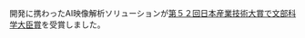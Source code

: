 開発に携わったAI映像解析ソリューションが[第５２回日本産業技術大賞で文部科学大臣賞](https://corp.nikkan.co.jp/p/honoring/nihonsangyogijyutsutaishou)を受賞しました。